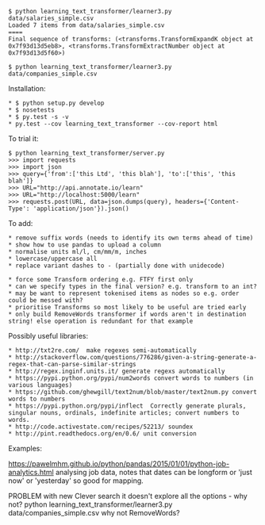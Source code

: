 
    $ python learning_text_transformer/learner3.py data/salaries_simple.csv 
    Loaded 7 items from data/salaries_simple.csv
    ====
    Final sequence of transforms: (<transforms.TransformExpandK object at 0x7f93d13d5eb8>, <transforms.TransformExtractNumber object at 0x7f93d13d5f60>)

    $ python learning_text_transformer/learner3.py data/companies_simple.csv


Installation:

    * $ python setup.py develop
    * $ nosetests
    * $ py.test -s -v
    * py.test --cov learning_text_transformer --cov-report html

To trial it:

    $ python learning_text_transformer/server.py
    >>> import requests
    >>> import json
    >>> query={'from':['this Ltd', 'this blah'], 'to':['this', 'this blah']}
    >>> URL="http://api.annotate.io/learn"
    >>> URL="http://localhost:5000/learn"
    >>> requests.post(URL, data=json.dumps(query), headers={'Content-Type': 'application/json'}).json()

To add:

    * remove suffix words (needs to identify its own terms ahead of time)
    * show how to use pandas to upload a column
    * normalise units ml/l, cm/mm/m, inches
    * lowercase/uppercase all
    * replace variant dashes to - (partially done with unidecode)

    * force some Transform ordering e.g. FTFY first only
    * can we specify types in the final version? e.g. transform to an int?
    * may be want to represent tokenised items as nodes so e.g. order could be messed with?
    * prioritise Transforms so most likely to be useful are tried early
    * only build RemoveWords transformer if words aren't in destination string! else operation is redundant for that example


Possibly useful libraries:

    * http://txt2re.com/  make regexes semi-automatically
    * http://stackoverflow.com/questions/776286/given-a-string-generate-a-regex-that-can-parse-similar-strings
    * http://regex.inginf.units.it/ generate regexs automatically
    * https://pypi.python.org/pypi/num2words convert words to numbers (in various languages)
    * https://github.com/ghewgill/text2num/blob/master/text2num.py convert words to numbers
    * https://pypi.python.org/pypi/inflect  Correctly generate plurals, singular nouns, ordinals, indefinite articles; convert numbers to words.
    * http://code.activestate.com/recipes/52213/ soundex
    * http://pint.readthedocs.org/en/0.6/ unit conversion

Examples:

https://pawelmhm.github.io/python/pandas/2015/01/01/python-job-analytics.html analysing job data, notes that dates can be longform or 'just now' or 'yesterday' so good for mapping. 


PROBLEM
with new Clever search it doesn't explore all the options - why not?
python learning_text_transformer/learner3.py data/companies_simple.csv 
why not RemoveWords?
